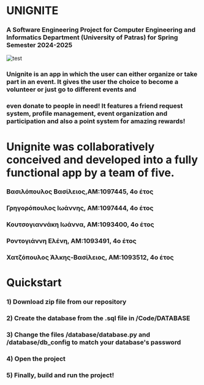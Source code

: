 # UNIGNITE 
### A Software Engineering Project for Computer Engineering and Informatics Department (University of Patras) for Spring Semester 2024-2025


![test](https://github.com/user-attachments/assets/90fd4c66-e7fb-457c-9b7b-a4a2c3c9e34a)

### Unignite is an app in which the user can either organize or take part in an event. It gives the user the choice to become a volunteer or just go to different events and
### even donate to people in need! It features a friend request system, profile management, event organization and participation and also a point system for amazing rewards!

# Unignite was collaboratively conceived and developed into a fully functional app by a team of five.
### Βασιλόπουλος Βασίλειος,ΑΜ:1097445, 4ο έτος 
### Γρηγορόπουλος Ιωάννης, ΑΜ:1097444, 4ο έτος 
### Κουτσογιαννάκη Ιωάννα, ΑΜ:1093400, 4ο έτος 
### Ροντογιάννη Ελένη, ΑΜ:1093491, 4ο έτος 
### Χατζόπουλος Άλκης-Βασίλειος, ΑΜ:1093512, 4ο έτος 





# Quickstart
### 1) Download zip file from our repository
### 2) Create the database from the .sql file in /Code/DATABASE
### 3) Change the files /database/database.py and /database/db_config to match your database's password
### 4) Open the project
### 5) Finally, build and run the project!
